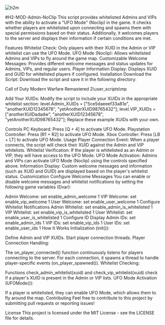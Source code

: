 ![h2m](https://github.com/user-attachments/assets/4ca24ebf-86f1-4bc6-96d5-570e4110b8b9)


#H2-MOD-Admin-NoClip
This script provides whitelisted Admins and VIPs with the ability to activate a "UFO Mode" (Noclip) in the game. It checks whether players are whitelisted upon connecting and spawns them with special permissions based on their status. Additionally, it welcomes players to the server and displays their information if certain conditions are met.

Features
Whitelist Check: Only players with their XUID in the Admin or VIP whitelist can use the UFO Mode.
UFO Mode (Noclip): Allows whitelisted Admins and VIPs to fly around the game map.
Customizable Welcome Messages: Provides different welcome messages and status updates for Admins, VIPs, and regular users.
Player Information Display: Displays XUID and GUID for whitelisted players if configured.
Installation
Download the Script: Download the script and save it in the following directory:

Call of Duty Modern Warfare Remastered 2\user_scripts\mp

Add Your XUIDs: Modify the script to include your XUIDs in the appropriate whitelist section:
level.Admin_XUIDs = ["5ce5daeeef33a81e", "anotherXUID12345678", "yetAnotherXUID98765432"];
level.VIP_XUIDs = ["anotherXUIDadadw", "anotherXUID12345678", "yetAnotherXUID98765432"];
Replace these example XUIDs with your own.

Controls
PC Keyboard: Press [Q + 4] to activate UFO Mode.
Playstation Controller: Press [R1 + R2] to activate UFO Mode.
Xbox Controller: Press [LB + LT] to activate UFO Mode.
Usage
Player Connection Event: When a player connects, the script will check their XUID against the Admin and VIP whitelists.
Whitelist Verification: If the player is whitelisted as an Admin or VIP, they will have access to the UFO Mode.
UFO Mode Activation: Admins and VIPs can activate UFO Mode (Noclip) using the controls specified above.
Information Display: Custom welcome messages and information (such as XUID and GUID) are displayed based on the player's whitelist status.
Customization
Configure Welcome Messages
You can enable or disable welcome messages and whitelist notifications by setting the following game variables (Dvar):

Admin Welcome: set enable_admin_welcome 1
VIP Welcome: set enable_vip_welcome 1
User Welcome: set enable_user_welcome 1
Configure Whitelist Notifications
Admin Whitelist: set enable_admin_is_whitelisted 1
VIP Whitelist: set enable_vip_is_whitelisted 1
User Whitelist: set enable_user_is_whitelisted 1
Configure ID Display
Admin IDs: set enable_admin_ids 1
VIP IDs: set enable_vip_ids 1
User IDs: set enable_user_ids 1
How It Works
Initialization (init()):

Define Admin and VIP XUIDs.
Start player connection threads.
Player Connection Handling:

The on_player_connected() function continuously listens for players connecting to the server.
For each connection, it spawns a thread to handle player-specific events (on_player_spawned()).
Whitelist Checking:

Functions check_admin_whitelist(xuid) and check_vip_whitelist(xuid) check if a player's XUID is present in the Admin or VIP lists.
UFO Mode Activation (UFOMode()):

If a player is whitelisted, they can enable UFO Mode, which allows them to fly around the map.
Contributing
Feel free to contribute to this project by submitting pull requests or reporting issues!

License
This project is licensed under the MIT License - see the LICENSE file for details.
